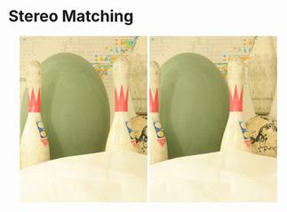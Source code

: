 # Stereo Matching
<p float="left" align="center">
  <img src="https://github.com/erwin24092002/PROJECT---Stereo_Matching/blob/master/images/view1.png" width="230" height="300"/>
  <img src="https://github.com/erwin24092002/PROJECT---Stereo_Matching/blob/master/images/view5.png" width="230" height="300"/>
</p>
